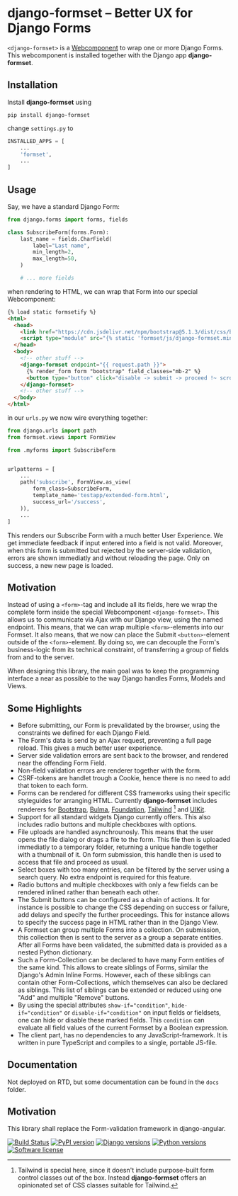 # django-formset – Better UX for Django Forms 

`<django-formset>` is a [Webcomponent](https://developer.mozilla.org/en-US/docs/Web/Web_Components)
to wrap one or more Django Forms. This webcomponent is installed together with the Django app
**django-formset**.


## Installation

Install **django-formset** using

```shell
pip install django-formset
```

change `settings.py` to

```python
INSTALLED_APPS = [
    ...
    'formset',
    ...
]
```


## Usage

Say, we have a standard Django Form:

```python
from django.forms import forms, fields

class SubscribeForm(forms.Form):
    last_name = fields.CharField(
        label="Last name",
        min_length=2,
        max_length=50,
    )

    # ... more fields
```

when rendering to HTML, we can wrap that Form into our special Webcomponent:

```html
{% load static formsetify %}
<html>
  <head>
    <link href="https://cdn.jsdelivr.net/npm/bootstrap@5.1.3/dist/css/bootstrap.min.css" rel="stylesheet">
    <script type="module" src="{% static 'formset/js/django-formset.min.js' %}"></script>
  </head>
  <body>
    <!-- other stuff -->
    <django-formset endpoint="{{ request.path }}">
      {% render_form form "bootstrap" field_classes="mb-2" %}
      <button type="button" click="disable -> submit -> proceed !~ scrollToError" class="btn">Submit</button>
    </django-formset>
    <!-- other stuff -->
  </body>
</html>
```

in our `urls.py` we now wire everything together:

```python
from django.urls import path
from formset.views import FormView

from .myforms import SubscribeForm


urlpatterns = [
    ...
    path('subscribe', FormView.as_view(
        form_class=SubscribeForm,
        template_name='testapp/extended-form.html',
        success_url='/success',
    )),
    ...
]
```

This renders our Subscribe Form with a much better User Experience. We get immediate feedback if
input entered into a field is not valid. Moreover, when this form is submitted but rejected by the
server-side validation, errors are shown immediatly and without reloading the page. Only on success,
a new new page is loaded.


## Motivation

Instead of using a `<form>`-tag and include all its fields, here we wrap the complete form
inside the special Webcomponent `<django-formset>`. This allows us to communicate via Ajax with
our Django view, using the named endpoint. This means, that we can wrap multiple `<form>`-elements
into our Formset. It also means, that we now can place the Submit `<button>`-element outside of the
`<form>`-element. By doing so, we can decouple the Form's business-logic from its technical
constraint, of transferring a group of fields from and to the server. 

When designing this library, the main goal was to keep the programming interface a near as possible
to the way Django handles Forms, Models and Views.


## Some Highlights

* Before submitting, our Form is prevalidated by the browser, using the constraints we defined for
  each Django Field.
* The Form's data is send by an Ajax request, preventing a full page reload. This gives a much
  better user experience.
* Server side validation errors are sent back to the browser, and rendered near the offending
  Form Field.
* Non-field validation errors are renderer together with the form.
* CSRF-tokens are handlet trough a Cookie, hence there is no need to add that token to each form.
* Forms can be rendered for different CSS frameworks using their specific styleguides for arranging
  HTML. Currently **django-formset** includes renderers for
  [Bootstrap](https://getbootstrap.com/docs/5.0/forms/overview/),
  [Bulma](https://bulma.io/documentation/form/general/),
  [Foundation](https://get.foundation/sites/docs/forms.html),
  [Tailwind](https://tailwindcss.com/) [^1] and [UIKit](https://getuikit.com/docs/form).
* Support for all standard widgets Django currently offers. This also includes radio buttons and
  multiple checkboxes with options.
* File uploads are handled asynchrounosly. This means that the user opens the file dialog or drags a
  file to the form. This file then is uploaded immediatly to a temporary folder, returning a unique
  handle together with a thumbnail of it. On form submission, this handle then is used to access
  that file and proceed as usual.
* Select boxes with too many entries, can be filtered by the server using a search query. No extra
  endpoint is required for this feature.
* Radio buttons and multiple checkboxes with only a few fields can be rendered inlined rather than
  beneath each other.
* The Submit buttons can be configured as a chain of actions. It for instance is possible to change
  the CSS depending on success or failure, add delays and specify the further proceedings. This
  for instance allows to specify the success page in HTML rather than in the Django View.
* A Formset can group multiple Forms into a collection. On submission, this collection then is
  sent to the server as a group a separate entities. After all Forms have been validated, the
  submitted data is provided as a nested Python dictionary.
* Such a Form-Collection can be declared to have many Form entities of the same kind. This allows to
  create siblings of Forms, similar the Django's Admin Inline Forms. However, each of these siblings
  can contain other Form-Collections, which themselves can also be declared as siblings. This list
  of siblings can be extended or reduced using one "Add" and multiple "Remove" buttons.
* By using the special attributes `show-if="condition"`, `hide-if="condition"` or
  `disable-if="condition"` on input fields or fieldsets, one can hide or disable these marked
  fields. This `condition` can evaluate all field values of the current Formset by a Boolean
  expression.
* The client part, has no dependencies to any JavaScript-framework. It is written in pure TypeScript
  and compiles to a single, portable JS-file.

[^1]: Tailwind is special here, since it doesn't include purpose-built form control classes out of
      the box. Instead **django-formset** offers an opinionated set of CSS classes suitable for
      Tailwind.


## Documentation

Not deployed on RTD, but some documentation can be found in the `docs` folder.


## Motivation

This library shall replace the Form-validation framework in django-angular.


[![Build Status](https://github.com/jrief/django-formset/actions/workflows/pythonpackage.yml/badge.svg)]()
[![PyPI version](https://img.shields.io/pypi/v/django-formset.svg)](https://pypi.python.org/pypi/django-formset)
[![Django versions](https://img.shields.io/pypi/djversions/django-formset)](https://pypi.python.org/pypi/django-formset)
[![Python versions](https://img.shields.io/pypi/pyversions/django-formset.svg)](https://pypi.python.org/pypi/django-formset)
[![Software license](https://img.shields.io/pypi/l/django-formset.svg)](https://github.com/jrief/django-formset/blob/master/LICENSE)
